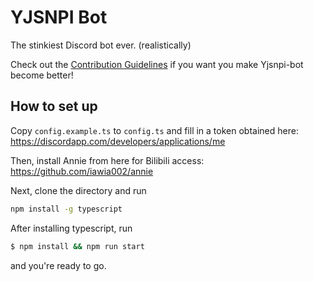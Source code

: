 # YJSNPI Bot

The stinkiest Discord bot ever. (realistically)

Check out the [Contribution Guidelines](./CONTRIBUTING.md) if you want you make Yjsnpi-bot become better!

## How to set up

Copy `config.example.ts` to `config.ts` and fill in a token obtained here:
<https://discordapp.com/developers/applications/me>

Then, install Annie from here for Bilibili access:
<https://github.com/iawia002/annie>

Next, clone the directory and run

```bash
npm install -g typescript
```

After installing typescript, run

```bash
$ npm install && npm run start
```

and you're ready to go.
